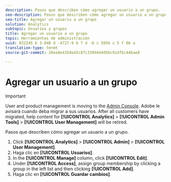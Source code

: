 ```yaml
---
description: Pasos que describen cómo agregar un usuario a un grupo.
seo-description: Pasos que describen cómo agregar un usuario a un grupo.
seo-title: Agregar un usuario a un grupo
solution: Analytics
subtopic: Usuarios y grupos
title: Agregar un usuario a un grupo
topic: Herramientas de administración
uuid: 032245 b 3-848 d -4727-9 b 7 d -6 c 5956 c 5 f 06 a
translation-type: tm+mt
source-git-commit: 26ea8e41b9a45c87c339d4d4d56c914fbc44bae8

---
```



# Agregar un usuario a un grupo

>[!IMPORTANT]
>
>User and product management is moving to the [Admin Console](https://helpx.adobe.com/enterprise/using/admin-console.html). Adobe le avisará cuando deba migrar a sus usuarios. After all customers have migrated, help content for **[!UICONTROL Analytics]** &gt; **[!UICONTROL Admin Tools]** &gt; **[!UICONTROL User Management]** will be retired.

Pasos que describen cómo agregar un usuario a un grupo.

1. Click **[!UICONTROL Analytics]** &gt; **[!UICONTROL Admin]** &gt; **[!UICONTROL User Management]**.
1. Haga clic en **[!UICONTROL Usuarios]**.
1. In the **[!UICONTROL Manage]** column, click **[!UICONTROL Edit]**.
1. Under **[!UICONTROL Access]**, assign group membership by clicking a group in the left list and then clicking **[!UICONTROL Add]**.
1. Haga clic en **[!UICONTROL Guardar cambios]**.
